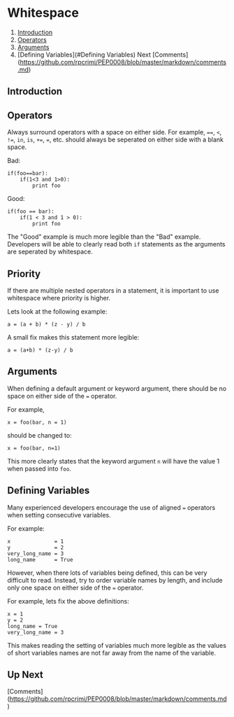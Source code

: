 # Whitespace

1. [Introduction](#Introduction)
2. [Operators](#Operators)
3. [Arguments](#Arguments)
4. [Defining Variables](#Defining Variables)
Next [Comments] (https://github.com/rpcrimi/PEP0008/blob/master/markdown/comments.md)

<a id="Introduction"></a>
## Introduction

<a id="Operators"></a>
## Operators
Always surround operators with a space on either side. For example, `==`, `<`, `!=`, `in`, `is`, `+=`, `=`, etc. should always be seperated on either side with a blank space.

Bad:
```
if(foo==bar):
	if(1<3 and 1>0):
		print foo
```

Good:
```
if(foo == bar):
	if(1 < 3 and 1 > 0):
		print foo
```

The "Good" example is much more legible than the "Bad" example. Developers will be able to clearly read both `if` statements as the arguments are seperated by whitespace.

## Priority
If there are multiple nested operators in a statement, it is important to use whitespace where priority is higher.

Lets look at the following example:
```
a = (a + b) * (z - y) / b
```

A small fix makes this statement more legible:
```
a = (a+b) * (z-y) / b
```

<a id="Arguments"></a>
## Arguments
When defining a default argument or keyword argument, there should be no space on either side of the `=` operator.

For example,
```
x = foo(bar, n = 1)
```
should be changed to:
```
x = foo(bar, n=1)
```
This more clearly states that the keyword argument `n` will have the value 1 when passed into `foo`.

<a id="Defining Variables"></a>
## Defining Variables
Many experienced developers encourage the use of aligned `=` operators when setting consecutive variables. 

For example:
```
x              = 1
y              = 2
very_long_name = 3
long_name      = True
```

However, when there lots of variables being defined, this can be very difficult to read. Instead, try to order variable names by length, and include only one space on either side of the `=` operator. 

For example, lets fix the above definitions:
```
x = 1
y = 2
long_name = True
very_long_name = 3
```
This makes reading the setting of variables much more legible as the values of short variables names are not far away from the name of the variable.

## Up Next
[Comments] (https://github.com/rpcrimi/PEP0008/blob/master/markdown/comments.md)





